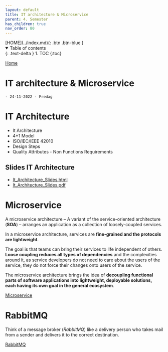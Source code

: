 ```yaml
---
layout: default
title: IT architecture & Microservice
parent: 4. Semester
has_children: true
nav_order: 80
---
```


<span class="fs-1">
[HOME](../index.md){: .btn .btn-blue }
</span>

<details open markdown="block">
  <summary>
    Table of contents
  </summary>
  {: .text-delta }
1. TOC
{:toc}
</details>

[Home](modul-4-2.md)
# IT architecture & Microservice
    - 24-11-2022 - Fredag

# IT Architecture
- It Architecture
- 4+1 Model
- ISO/IEC/IEEE 42010
- Design Steps
- Quality Attributes - Non Functions Requirements

## Slides IT Architecture
- [It_Architecture_Slides.html](./slides/microservices.html)
- [It_Architecture_Slides.pdf](./slides/microservices.pdf)

# Microservice
A microservice architecture – A variant of the service-oriented architecture (**SOA**) – arranges an application as a collection of loosely-coupled services.

In a microservice architecture, services are **fine-grained and the protocols are lightweight**. 

The goal is that teams can bring their services to life independent of others. **Loose coupling reduces all types of dependencies** and the complexities around it, as service developers do not need to care about the users of the service, they do not force their changes onto users of the service.

The microservice architecture brings the idea of **decoupling functional parts of software applications into lightweight, deployable solutions, each having its own goal in the general ecosystem**.

[Microservice](Microservice.md)

# RabbitMQ
Think of a message broker (*RabbitMQ*) like a delivery person who takes mail from a sender and delivers it to the correct destination.

[RabbitMQ](Rabbitmq.md)




